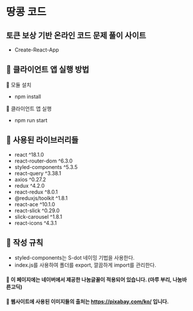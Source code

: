 # 땅콩 코드
## 토큰 보상 기반 온라인 코드 문제 풀이 사이트
* Create-React-App

## 🍓 클라이언트 앱 실행 방법

🍉 모듈 설치 <br>
* npm install

🍉 클라이언트 앱 실행 <br>
* npm run start

## 🍓 사용된 라이브러리들
* react ^18.1.0
* react-router-dom ^6.3.0
* styled-components ^5.3.5
* react-query ^3.38.1
* axios ^0.27.2
* redux ^4.2.0
* react-redux ^8.0.1
* @reduxjs/toolkit ^1.8.1
* react-ace ^10.1.0
* react-slick ^0.29.0
* slick-carousel ^1.8.1
* react-icons ^4.3.1

## 🍓 작성 규칙
* styled-components는  S-dot 네이밍 기법을 사용한다.
* index.js를 사용하여 폴더를 export, 깔끔하게 import를 관리한다.

#### 🧀 이 페이지에는 네이버에서 제공한 나눔글꼴이 적용되어 있습니다. (마루 부리, 나눔바른고딕)
#### 🧀 웹사이트에 사용된 이미지들의 출처는 https://pixabay.com/ko/ 입니다.
